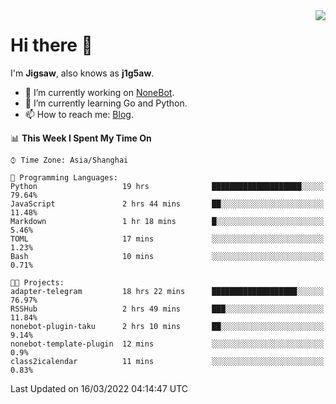 <a href="#">
  <img align="right" src="https://github-readme-stats.vercel.app/api?username=j1g5awi&count_private=true&show_icons=true&title_color=80070B&text_color=B3B3B3&bg_color=212121&icon_color=80070B" />
</a>

# Hi there 👋

I'm **Jigsaw**, also knows as **j1g5aw**.

- 🔭 I’m currently working on [NoneBot](https://github.com/nonebot).
- 🌱 I’m currently learning Go and Python.
- 📫 How to reach me: [Blog](https://blog.maddestroyer.xyz/).

<!--START_SECTION:waka-->
📊 **This Week I Spent My Time On** 

```text
⌚︎ Time Zone: Asia/Shanghai

💬 Programming Languages: 
Python                   19 hrs              ████████████████████░░░░░   79.64% 
JavaScript               2 hrs 44 mins       ██░░░░░░░░░░░░░░░░░░░░░░░   11.48% 
Markdown                 1 hr 18 mins        █░░░░░░░░░░░░░░░░░░░░░░░░   5.46% 
TOML                     17 mins             ░░░░░░░░░░░░░░░░░░░░░░░░░   1.23% 
Bash                     10 mins             ░░░░░░░░░░░░░░░░░░░░░░░░░   0.71%

🐱‍💻 Projects: 
adapter-telegram         18 hrs 22 mins      ███████████████████░░░░░░   76.97% 
RSSHub                   2 hrs 49 mins       ███░░░░░░░░░░░░░░░░░░░░░░   11.84% 
nonebot-plugin-taku      2 hrs 10 mins       ██░░░░░░░░░░░░░░░░░░░░░░░   9.14% 
nonebot-template-plugin  12 mins             ░░░░░░░░░░░░░░░░░░░░░░░░░   0.9% 
class2icalendar          11 mins             ░░░░░░░░░░░░░░░░░░░░░░░░░   0.83%

```


 Last Updated on 16/03/2022 04:14:47 UTC
<!--END_SECTION:waka-->
